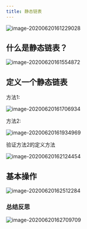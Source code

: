 ```yaml
---
title: 静态链表
---
```

  

![image-20200620161229028](https://cdn.jsdelivr.net/gh/KimYangOfCat/MyPicStorage/2021-CSPostgraduate-408/20200810005810.jpg)

## 什么是静态链表？

![image-20200620161554872](https://cdn.jsdelivr.net/gh/KimYangOfCat/MyPicStorage/2021-CSPostgraduate-408/20200810005814.jpg)

## 定义一个静态链表

方法1:

![image-20200620161706934](https://cdn.jsdelivr.net/gh/KimYangOfCat/MyPicStorage/2021-CSPostgraduate-408/20200810005821.jpg)

方法2:

![image-20200620161934969](https://cdn.jsdelivr.net/gh/KimYangOfCat/MyPicStorage/2021-CSPostgraduate-408/20200810005825.jpg)

验证方法2的定义方法

![image-20200620162124454](https://cdn.jsdelivr.net/gh/KimYangOfCat/MyPicStorage/2021-CSPostgraduate-408/20200810005830.jpg)

## 基本操作

![image-20200620162512284](https://cdn.jsdelivr.net/gh/KimYangOfCat/MyPicStorage/2021-CSPostgraduate-408/20200810005835.jpg)

### 总结反思

![image-20200620162709709](https://cdn.jsdelivr.net/gh/KimYangOfCat/MyPicStorage/2021-CSPostgraduate-408/20200810005841.jpg)

